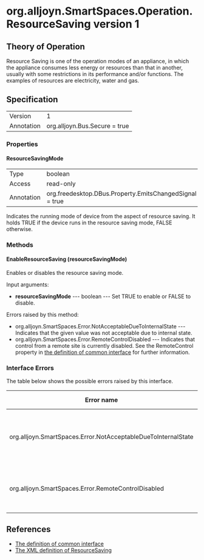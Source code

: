 # org.alljoyn.SmartSpaces.Operation.ResourceSaving version 1

## Theory of Operation

Resource Saving is one of the operation modes of an appliance, in which the
appliance consumes less energy or resources than that in another, usually with
some restrictions in its performance and/or functions.  The examples of
resources are electricity, water and gas.

## Specification

|            |                                                              |
|------------|--------------------------------------------------------------|
| Version    | 1                                                            |
| Annotation | org.alljoyn.Bus.Secure = true                                |

### Properties

#### ResourceSavingMode

|            |                                                              |
|------------|--------------------------------------------------------------|
| Type       | boolean                                                      |
| Access     | read-only                                                    |
| Annotation | org.freedesktop.DBus.Property.EmitsChangedSignal = true      |

Indicates the running mode of device from the aspect of resource saving.  It
holds TRUE if the device runs in the resource saving mode, FALSE otherwise.

### Methods

#### EnableResourceSaving (resourceSavingMode)

Enables or disables the resource saving mode.

Input arguments:

  * **resourceSavingMode** --- boolean --- Set TRUE to enable or FALSE to
    disable.

Errors raised by this method:

  * org.alljoyn.SmartSpaces.Error.NotAcceptableDueToInternalState --- Indicates
    that the given value was not acceptable due to internal state.
  * org.alljoyn.SmartSpaces.Error.RemoteControlDisabled --- Indicates that
    control
    from a remote site is currently disabled.  See the RemoteControl property
    in [the definition of common interface](/org.alljoyn.SmartSpaces/Common-v1) for
    further information.

### Interface Errors

The table below shows the possible errors raised by this interface.

| Error name                    | Error message                         |
|-------------------------------|---------------------------------------|
| org.alljoyn.SmartSpaces.Error.NotAcceptableDueToInternalState | Given value was not acceptable due to internal state. |
| org.alljoyn.SmartSpaces.Error.RemoteControlDisabled | Control from a remote site is currently disabled. |

## References

  * [The definition of common interface](/org.alljoyn.SmartSpaces/Common-v1)
  * [The XML definition of ResourceSaving](ResourceSaving-v1.xml)
